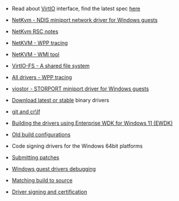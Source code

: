* Read about [VirtIO](https://github.com/rustyrussell/virtio-spec) interface, find the latest spec [here](http://docs.oasis-open.org/virtio/virtio/v1.0/virtio-v1.0.html)

* [NetKvm - NDIS miniport network driver for Windows guests](http://www.linux-kvm.org/page/WindowsGuestDrivers/kvmnet)

* [NetKvm RSC notes](https://github.com/virtio-win/kvm-guest-drivers-windows/wiki/netkvm-RSC-(receive-segment-coalescing)-feature)

* [NetKVM - WPP tracing](https://github.com/virtio-win/kvm-guest-drivers-windows/blob/master/NetKVM/Documentation/Tracing.md)

* [NetKVM - WMI tool](https://github.com/virtio-win/kvm-guest-drivers-windows/wiki/NetKVM-WMI-interface-(netkvm-wmi.cmd))

* [VirtIO-FS - A shared file system](https://github.com/virtio-win/kvm-guest-drivers-windows/wiki/VirtIO-FS:-A-shared-file-system)

* [All drivers - WPP tracing](https://github.com/virtio-win/kvm-guest-drivers-windows/blob/master/Documentation/Tracing.md
)

* [viostor - STORPORT miniport driver for Windows guests](http://www.linux-kvm.org/page/WindowsGuestDrivers/viostor)

* [Download latest or stable](https://docs.fedoraproject.org/en-US/quick-docs/creating-windows-virtual-machines-using-virtio-drivers/index.html) binary drivers

* [git and cr\lf](https://github.com/virtio-win/kvm-guest-drivers-windows/wiki/git-and-cr%5Clf)

* [Building the drivers using Enterprise WDK for Windows 11 (EWDK)](https://github.com/virtio-win/kvm-guest-drivers-windows/wiki/Building-the-drivers-using-Windows-11--EWDK)

* [Old build configurations](https://github.com/virtio-win/kvm-guest-drivers-windows/wiki/Old-build-configurations)

* Code signing drivers for the Windows 64bit platforms

* [Submitting patches](https://github.com/virtio-win/kvm-guest-drivers-windows/wiki/Submitting-patches)

* [Windows guest drivers debugging](http://www.slideshare.net/YanVugenfirer/windows-guestdebugging-kvmforum2012)

* [Matching build to source](https://github.com/virtio-win/kvm-guest-drivers-windows/wiki/Matching-build-to-source)

* [Driver signing and certification](https://github.com/virtio-win/kvm-guest-drivers-windows/wiki/Driver-signing-and-certification)

